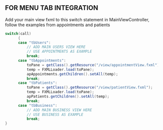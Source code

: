 ## FOR MENU TAB INTEGRATION
  Add your main view fxml to this switch statement in MainViewController, follow the examples from appointments and patients
```Java
switch(call)
	  {
	  case "tbUsers":
		  // ADD MAIN USERS VIEW HERE
		  // USE APPOINTMENTS AS EXAMPLE
		  break;
	  case "tbAppointments":
		  toPane = getClass().getResource("/view/appointmentView.fxml");
	      temp = FXMLLoader.load(toPane);     
	      apAppointments.getChildren().setAll(temp);
		  break;
	  case "tbPatients":
		  toPane = getClass().getResource("/view/patientView.fxml");
	      temp = FXMLLoader.load(toPane);
	      apPatients.getChildren().setAll(temp);
		  break;
	  case "tbBusiness":
		  // ADD MAIN BUSINESS VIEW HERE
		  // USE BUSINESS AS EXAMPLE
		  break;
}
```
